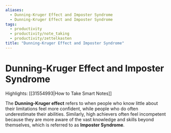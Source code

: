 ```yaml
---
aliases:
  - Dunning-Kruger Effect and Imposter Syndrome
  - Dunning-Kruger Effect and Imposter Syndrome
tags:
  - productivity
  - productivity/note_taking
  - productivity/zettelkasten
title: "Dunning-Kruger Effect and Imposter Syndrome"
---
```


# Dunning-Kruger Effect and Imposter Syndrome

Highlights: [[31554993|How to Take Smart Notes]]

The **Dunning-Kruger effect** refers to when people who know little about their limitations feel more confident, while people who do often underestimate their abilities. Similarly, high achievers often feel incompetent because they are more aware of the vast knowledge and skills beyond themselves, which is referred to as **Imposter Syndrome**.